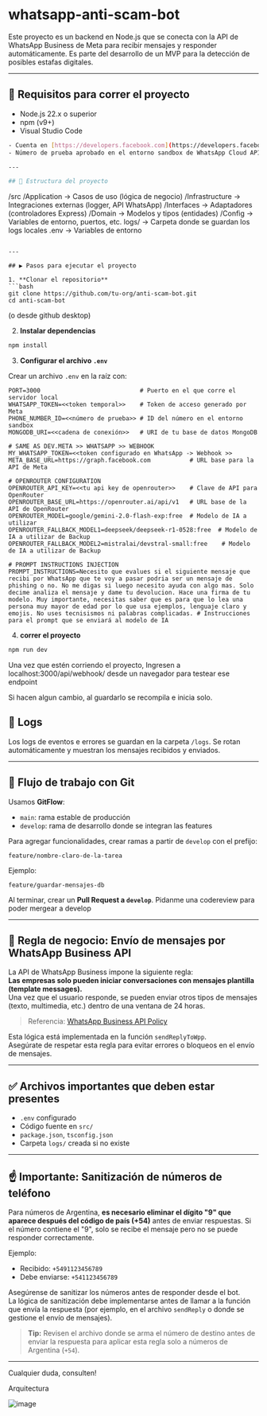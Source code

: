 # whatsapp-anti-scam-bot

Este proyecto es un backend en Node.js que se conecta con la API de WhatsApp Business de Meta para recibir mensajes y responder automáticamente. Es parte del desarrollo de un MVP para la detección de posibles estafas digitales.

---

## 🚀 Requisitos para correr el proyecto

- Node.js 22.x o superior 
- npm (v9+)  
- Visual Studio Code  
```bash
- Cuenta en [https://developers.facebook.com](https://developers.facebook.com) con perfil de desarrollador activado
- Número de prueba aprobado en el entorno sandbox de WhatsApp Cloud API

---

## 📁 Estructura del proyecto

```
/src
  /Application         → Casos de uso (lógica de negocio)
  /Infrastructure      → Integraciones externas (logger, API WhatsApp)
  /Interfaces          → Adaptadores (controladores Express)
  /Domain              → Modelos y tipos (entidades)
  /Config              → Variables de entorno, puertos, etc.
logs/                  → Carpeta donde se guardan los logs locales
.env                   → Variables de entorno
```

---

## ▶️ Pasos para ejecutar el proyecto

1. **Clonar el repositorio**
```bash
git clone https://github.com/tu-org/anti-scam-bot.git
cd anti-scam-bot
```
(o desde github desktop)

2. **Instalar dependencias**
```bash
npm install
```

3. **Configurar el archivo `.env`**

Crear un archivo `.env` en la raíz con:
```
PORT=3000                            # Puerto en el que corre el servidor local
WHATSAPP_TOKEN=<<token temporal>>    # Token de acceso generado por Meta
PHONE_NUMBER_ID=<<número de prueba>> # ID del número en el entorno sandbox
MONGODB_URI=<<cadena de conexión>>   # URI de tu base de datos MongoDB

# SAME AS DEV.META >> WHATSAPP >> WEBHOOK
MY_WHATSAPP_TOKEN=<<token configurado en WhatsApp -> Webhook >>
META_BASE_URL=https://graph.facebook.com           # URL base para la API de Meta

# OPENROUTER CONFIGURATION
OPENROUTER_API_KEY=<<tu api key de openrouter>>    # Clave de API para OpenRouter
OPENROUTER_BASE_URL=https://openrouter.ai/api/v1   # URL base de la API de OpenRouter
OPENROUTER_MODEL=google/gemini-2.0-flash-exp:free  # Modelo de IA a utilizar
OPENROUTER_FALLBACK_MODEL1=deepseek/deepseek-r1-0528:free  # Modelo de IA a utilizar de Backup
OPENROUTER_FALLBACK_MODEL2=mistralai/devstral-small:free    # Modelo de IA a utilizar de Backup

# PROMPT INSTRUCTIONS INJECTION
PROMPT_INSTRUCTIONS=Necesito que evalues si el siguiente mensaje que recibi por WhatsApp que te voy a pasar podria ser un mensaje de phishing o no. No me digas si luego necesito ayuda con algo mas. Solo decime analiza el mensaje y dame tu devolucion. Hace una firma de tu modelo. Muy importante, necesitas saber que es para que lo lea una persona muy mayor de edad por lo que usa ejemplos, lenguaje claro y emojis. No uses tecnisismos ni palabras complicadas. # Instrucciones para el prompt que se enviará al modelo de IA
```
4. **correr el proyecto**
```bash
npm run dev
```

Una vez que estén corriendo el proyecto, Ingresen a localhost:3000/api/webhook/ desde un navegador para testear ese endpoint

Si hacen algun cambio, al guardarlo se recompila e inicia solo.

## 📄 Logs

Los logs de eventos e errores se guardan en la carpeta `/logs`. Se rotan automáticamente y muestran los mensajes recibidos y enviados.

---

## 🌱 Flujo de trabajo con Git

Usamos **GitFlow**:

- `main`: rama estable de producción
- `develop`: rama de desarrollo donde se integran las features

Para agregar funcionalidades, crear ramas a partir de `develop` con el prefijo:

```
feature/nombre-claro-de-la-tarea
```

Ejemplo:
```
feature/guardar-mensajes-db
```

Al terminar, crear un **Pull Request a `develop`**. Pidanme una codereview para poder mergear a develop

---
## 📢 Regla de negocio: Envío de mensajes por WhatsApp Business API

La API de WhatsApp Business impone la siguiente regla:  
**Las empresas solo pueden iniciar conversaciones con mensajes plantilla (template messages).**  
Una vez que el usuario responde, se pueden enviar otros tipos de mensajes (texto, multimedia, etc.) dentro de una ventana de 24 horas.

> Referencia: [WhatsApp Business API Policy](https://developers.facebook.com/community/threads/651506520396074/)

Esta lógica está implementada en la función `sendReplyToWpp`.  
Asegúrate de respetar esta regla para evitar errores o bloqueos en el envío de mensajes.

---

## ✅ Archivos importantes que deben estar presentes

- `.env` configurado
- Código fuente en `src/`
- `package.json`, `tsconfig.json`
- Carpeta `logs/` creada si no existe

---

## ☝️ Importante: Sanitización de números de teléfono

Para números de Argentina, **es necesario eliminar el dígito "9" que aparece después del código de país (+54)** antes de enviar respuestas. Si el número contiene el "9", solo se recibe el mensaje pero no se puede responder correctamente.

Ejemplo:  
- Recibido: `+5491123456789`  
- Debe enviarse: `+541123456789`

Asegúrense de sanitizar los números antes de responder desde el bot.  
La lógica de sanitización debe implementarse antes de llamar a la función que envía la respuesta (por ejemplo, en el archivo `sendReply` o donde se gestione el envío de mensajes).

> **Tip:** Revisen el archivo donde se arma el número de destino antes de enviar la respuesta para aplicar esta regla solo a números de Argentina (`+54`).

---

Cualquier duda, consulten!

Arquitectura

![image](https://github.com/user-attachments/assets/d1b24876-5ca3-4712-b28b-bc18117a563b)

